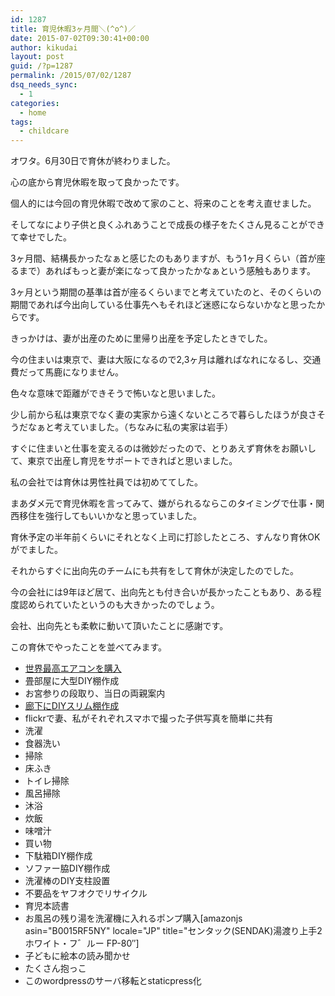 ```yaml
---
id: 1287
title: 育児休暇3ヶ月間＼(^o^)／
date: 2015-07-02T09:30:41+00:00
author: kikudai
layout: post
guid: /?p=1287
permalink: /2015/07/02/1287
dsq_needs_sync:
  - 1
categories:
  - home
tags:
  - childcare
---
```

オワタ。6月30日で育休が終わりました。
  
<!--more-->

心の底から育児休暇を取って良かったです。

個人的には今回の育児休暇で改めて家のこと、将来のことを考え直せました。
  
そしてなにより子供と良くふれあうことで成長の様子をたくさん見ることができて幸せでした。

3ヶ月間、結構長かったなぁと感じたのもありますが、もう1ヶ月くらい（首が座るまで）あればもっと妻が楽になって良かったかなぁという感触もあります。

3ヶ月という期間の基準は首が座るくらいまでと考えていたのと、そのくらいの期間であれば今出向している仕事先へもそれほど迷惑にならないかなと思ったからです。

きっかけは、妻が出産のために里帰り出産を予定したときでした。
  
今の住まいは東京で、妻は大阪になるので2,3ヶ月は離ればなれになるし、交通費だって馬鹿になりません。
  
色々な意味で距離ができそうで怖いなと思いました。

少し前から私は東京でなく妻の実家から遠くないところで暮らしたほうが良さそうだなぁと考えていました。（ちなみに私の実家は岩手）

すぐに住まいと仕事を変えるのは微妙だったので、とりあえず育休をお願いして、東京で出産し育児をサポートできればと思いました。

私の会社では育休は男性社員では初めててした。

まあダメ元で育児休暇を言ってみて、嫌がられるならこのタイミングで仕事・関西移住を強行してもいいかなと思っていました。

育休予定の半年前くらいにそれとなく上司に打診したところ、すんなり育休OKがでました。
  
それからすぐに出向先のチームにも共有をして育休が決定したのでした。

今の会社には9年ほど居て、出向先とも付き合いが長かったこともあり、ある程度認められていたというのも大きかったのでしょう。

会社、出向先とも柔軟に動いて頂いたことに感謝です。

この育休でやったことを並べてみます。

  * [世界最高エアコンを購入](/2015/07/11/1297)
  * 畳部屋に大型DIY棚作成
  * お宮参りの段取り、当日の両親案内
  * [廊下にDIYスリム棚作成](/2015/06/08/1247)
  * flickrで妻、私がそれぞれスマホで撮った子供写真を簡単に共有
  * 洗濯
  * 食器洗い
  * 掃除
  * 床ふき
  * トイレ掃除
  * 風呂掃除
  * 沐浴
  * 炊飯
  * 味噌汁
  * 買い物
  * 下駄箱DIY棚作成
  * ソファー脇DIY棚作成
  * 洗濯棒のDIY支柱設置
  * 不要品をヤフオクでリサイクル
  * 育児本読書
  * お風呂の残り湯を洗濯機に入れるポンプ購入[amazonjs asin="B0015RF5NY" locale="JP" title="センタック(SENDAK)湯渡り上手2 ホワイト・フ゛ルー FP-80&#8243;]
  * 子どもに絵本の読み聞かせ
  * たくさん抱っこ
  * このwordpressのサーバ移転とstaticpress化